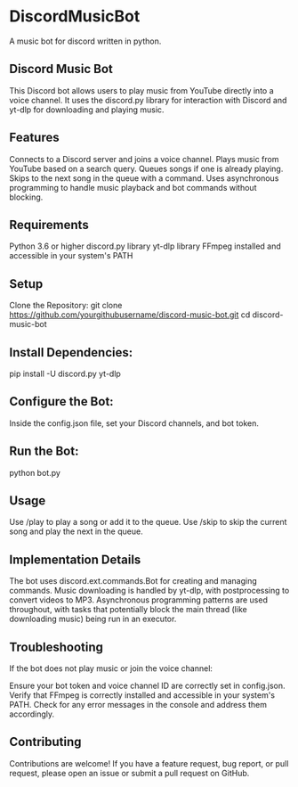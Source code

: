 # DiscordMusicBot
A music bot for discord written in python.


## Discord Music Bot
This Discord bot allows users to play music from YouTube directly into a voice channel. It uses the discord.py library for interaction with Discord and yt-dlp for downloading and playing music.

## Features
Connects to a Discord server and joins a voice channel.
Plays music from YouTube based on a search query.
Queues songs if one is already playing.
Skips to the next song in the queue with a command.
Uses asynchronous programming to handle music playback and bot commands without blocking.

## Requirements
Python 3.6 or higher
discord.py library
yt-dlp library
FFmpeg installed and accessible in your system's PATH

## Setup
Clone the Repository:
git clone https://github.com/yourgithubusername/discord-music-bot.git
cd discord-music-bot

## Install Dependencies:
pip install -U discord.py yt-dlp

## Configure the Bot:
Inside the config.json file, set your Discord channels, and bot token.

## Run the Bot:
python bot.py

## Usage
Use /play <song name or YouTube URL> to play a song or add it to the queue.
Use /skip to skip the current song and play the next in the queue.

## Implementation Details
The bot uses discord.ext.commands.Bot for creating and managing commands.
Music downloading is handled by yt-dlp, with postprocessing to convert videos to MP3.
Asynchronous programming patterns are used throughout, with tasks that potentially block the main thread (like downloading music) being run in an executor.

## Troubleshooting
If the bot does not play music or join the voice channel:

Ensure your bot token and voice channel ID are correctly set in config.json.
Verify that FFmpeg is correctly installed and accessible in your system's PATH.
Check for any error messages in the console and address them accordingly.


## Contributing
Contributions are welcome! If you have a feature request, bug report, or pull request, please open an issue or submit a pull request on GitHub.
